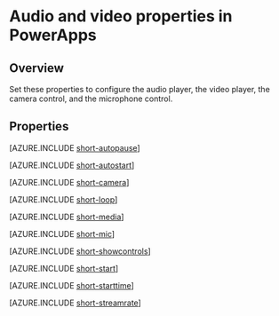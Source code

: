 <properties
    pageTitle="Audio and video properties | Microsoft PowerApps"
    description="Reference material for properties such as Media, Loop, and StartTime"
    services=""
    suite="powerapps"
    documentationCenter="na"
    authors="aftowen"
    manager="erikre"
    editor=""
    tags=""/>

<tags
   ms.service="powerapps"
   ms.devlang="na"
   ms.topic="article"
   ms.tgt_pltfrm="na"
   ms.workload="na"
   ms.date="03/17/2016"
   ms.author="anneta"/>

# Audio and video properties in PowerApps #

## Overview ##
Set these properties to configure the audio player, the video player, the camera control, and the microphone control.

## Properties ##

[AZURE.INCLUDE [short-autopause](../../includes/short-autopause.md)]

[AZURE.INCLUDE [short-autostart](../../includes/short-autostart.md)]

[AZURE.INCLUDE [short-camera](../../includes/short-.md)]

[AZURE.INCLUDE [short-loop](../../includes/short-.md)]

[AZURE.INCLUDE [short-media](../../includes/short-.md)]

[AZURE.INCLUDE [short-mic](../../includes/short-.md)]

[AZURE.INCLUDE [short-showcontrols](../../includes/short-.md)]

[AZURE.INCLUDE [short-start](../../includes/short-.md)]

[AZURE.INCLUDE [short-starttime](../../includes/short-.md)]

[AZURE.INCLUDE [short-streamrate](../../includes/short-.md)]
